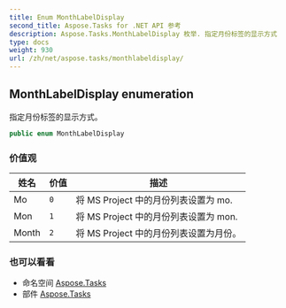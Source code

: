 ```yaml
---
title: Enum MonthLabelDisplay
second_title: Aspose.Tasks for .NET API 参考
description: Aspose.Tasks.MonthLabelDisplay 枚举. 指定月份标签的显示方式
type: docs
weight: 930
url: /zh/net/aspose.tasks/monthlabeldisplay/
---
```

## MonthLabelDisplay enumeration

指定月份标签的显示方式。

```csharp
public enum MonthLabelDisplay
```

### 价值观

| 姓名 | 价值 | 描述 |
| --- | --- | --- |
| Mo | `0` | 将 MS Project 中的月份列表设置为 mo. |
| Mon | `1` | 将 MS Project 中的月份列表设置为 mon. |
| Month | `2` | 将 MS Project 中的月份列表设置为月份。 |

### 也可以看看

* 命名空间 [Aspose.Tasks](../../aspose.tasks/)
* 部件 [Aspose.Tasks](../../)


